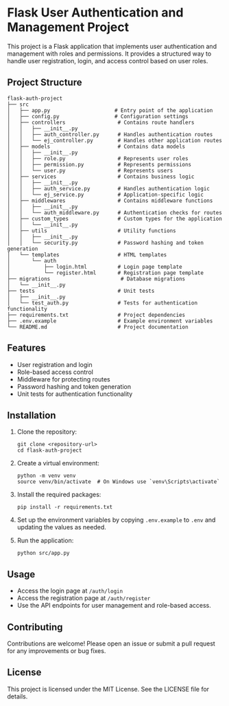 # Flask User Authentication and Management Project

This project is a Flask application that implements user authentication and management with roles and permissions. It provides a structured way to handle user registration, login, and access control based on user roles.

## Project Structure

```
flask-auth-project
├── src
│   ├── app.py                     # Entry point of the application
│   ├── config.py                  # Configuration settings
│   ├── controllers                 # Contains route handlers
│   │   ├── __init__.py
│   │   ├── auth_controller.py      # Handles authentication routes
│   │   └── ej_controller.py        # Handles other application routes
│   ├── models                      # Contains data models
│   │   ├── __init__.py
│   │   ├── role.py                 # Represents user roles
│   │   ├── permission.py           # Represents permissions
│   │   └── user.py                 # Represents users
│   ├── services                    # Contains business logic
│   │   ├── __init__.py
│   │   ├── auth_service.py         # Handles authentication logic
│   │   └── ej_service.py           # Application-specific logic
│   ├── middlewares                 # Contains middleware functions
│   │   ├── __init__.py
│   │   └── auth_middleware.py      # Authentication checks for routes
│   ├── custom_types                # Custom types for the application
│   │   └── __init__.py
│   ├── utils                       # Utility functions
│   │   ├── __init__.py
│   │   └── security.py             # Password hashing and token generation
│   └── templates                   # HTML templates
│       └── auth
│           ├── login.html          # Login page template
│           └── register.html       # Registration page template
├── migrations                       # Database migrations
│   └── __init__.py
├── tests                           # Unit tests
│   ├── __init__.py
│   └── test_auth.py                # Tests for authentication functionality
├── requirements.txt                # Project dependencies
├── .env.example                    # Example environment variables
└── README.md                       # Project documentation
```

## Features

- User registration and login
- Role-based access control
- Middleware for protecting routes
- Password hashing and token generation
- Unit tests for authentication functionality

## Installation

1. Clone the repository:
   ```
   git clone <repository-url>
   cd flask-auth-project
   ```

2. Create a virtual environment:
   ```
   python -m venv venv
   source venv/bin/activate  # On Windows use `venv\Scripts\activate`
   ```

3. Install the required packages:
   ```
   pip install -r requirements.txt
   ```

4. Set up the environment variables by copying `.env.example` to `.env` and updating the values as needed.

5. Run the application:
   ```
   python src/app.py
   ```

## Usage

- Access the login page at `/auth/login`
- Access the registration page at `/auth/register`
- Use the API endpoints for user management and role-based access.

## Contributing

Contributions are welcome! Please open an issue or submit a pull request for any improvements or bug fixes.

## License

This project is licensed under the MIT License. See the LICENSE file for details.